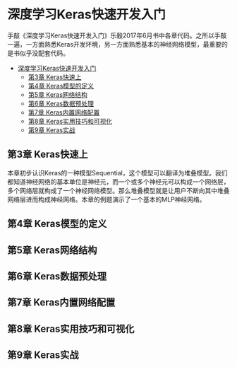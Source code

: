 # 深度学习Keras快速开发入门

手敲《深度学习Keras快速开发入门》乐毅2017年6月书中各章代码。之所以手敲一遍，一方面熟悉Keras开发环境，另一方面熟悉基本的神经网络模型，最重要的是书似乎没配套代码。

<!-- TOC -->

- [深度学习Keras快速开发入门](#深度学习keras快速开发入门)
    - [第3章 Keras快速上](#第3章-keras快速上)
    - [第4章 Keras模型的定义](#第4章-keras模型的定义)
    - [第5章 Keras网络结构](#第5章-keras网络结构)
    - [第6章 Keras数据预处理](#第6章-keras数据预处理)
    - [第7章 Keras内置网络配置](#第7章-keras内置网络配置)
    - [第8章 Keras实用技巧和可视化](#第8章-keras实用技巧和可视化)
    - [第9章 Keras实战](#第9章-keras实战)

<!-- /TOC -->

## 第3章 Keras快速上

本章初步认识Keras的一种模型Sequential，这个模型可以翻译为堆叠模型。我们都知道神经网络的基本单位是神经元，而一个或多个神经元可以构成一个网络层，多个网络层就构成了一个神经网络模型。那么堆叠模型就是让用户不断向其中堆叠网络层进而构成神经网络。本章的例题演示了一个基本的MLP神经网络。

## 第4章 Keras模型的定义

## 第5章 Keras网络结构

## 第6章 Keras数据预处理

## 第7章 Keras内置网络配置

## 第8章 Keras实用技巧和可视化

## 第9章 Keras实战

